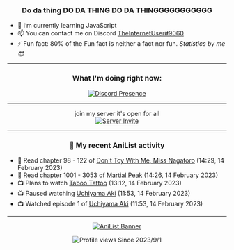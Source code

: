 <div align="center">

### Do da thing DO DA THING DO DA THINGGGGGGGGGGG
</div>

- 🌱 I’m currently learning JavaScript
- 📫 You can contact me on Discord [TheInternetUser#9060](https://discord.com/users/534117072796385300)
- ⚡ Fun fact: 80% of the Fun fact is neither a fact nor fun. _Statistics by me 😎_
<hr>

<div align="center">

### What I'm doing right now:
[![Discord Presence](https://lanyard.cnrad.dev/api/534117072796385300)](https://discord.com/users/534117072796385300)
<hr>

join my server it's open for all <br>
[![Server Invite](https://invidget.switchblade.xyz/bfYgVHxrSs)](https://discord.gg/bfYgVHxrSs)

<hr>
  
### 🌸 My recent AniList activity

</div>

<!-- ANILIST_ACTIVITY:start -->

-   📖 Read chapter 98 - 122 of [Don't Toy With Me, Miss Nagatoro](https://anilist.co/manga/100664) (14:29, 14 February 2023)
-   📖 Read chapter 1001 - 3053 of [Martial Peak](https://anilist.co/manga/104494) (14:26, 14 February 2023)
-   📺 Plans to watch [Taboo Tattoo](https://anilist.co/anime/21031) (13:12, 14 February 2023)
-   📺 Paused watching [Uchiyama Aki](https://anilist.co/anime/3644) (11:53, 14 February 2023)
-   📺 Watched episode 1 of [Uchiyama Aki](https://anilist.co/anime/3644) (11:53, 14 February 2023)

<!-- ANILIST_ACTIVITY:end -->
<hr>

<div align="center">

[![AniList Banner](https://img.anili.st/User/929966)](https://anilist.co/user/TheInternetUser)

![Profile views](https://gpvc.arturio.dev/TheInternetUse7) Since 2023/9/1

</div>

